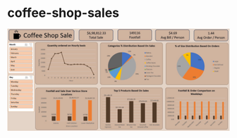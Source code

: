 # coffee-shop-sales

<img src="https://github.com/TusharP-7/coffee-shop-sales/blob/main/Coffee%20sales%20Dashboard.JPG" alt="Dashboard">

